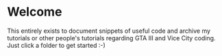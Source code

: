 # Welcome
This entirely exists to document snippets of useful code and archive my tutorials or other people's tutorials regarding GTA III and Vice City coding. Just click a folder to get started :-)
